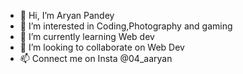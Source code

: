 - 👋 Hi, I’m Aryan Pandey
- 👀 I’m interested in Coding,Photography and gaming
- 🌱 I’m currently learning Web dev
- 💞️ I’m looking to collaborate on Web Dev
- 📫 Connect me on Insta @04_aaryan

<!---
aryansking04/aryansking04 is a ✨ special ✨ repository because its `README.md` (this file) appears on your GitHub profile.
You can click the Preview link to take a look at your changes.
--->

